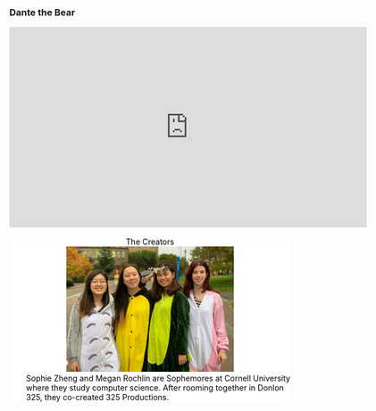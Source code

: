 

### Dante the Bear
<center>
    <iframe src="https://player.vimeo.com/video/298786326" width="640" height="360" frameborder="0" webkitallowfullscreen mozallowfullscreen allowfullscreen>
    </iframe>
</center>
<p>
<p>
<p>
<div style = "background-color: white; color:black;">
    <center>The Creators
        <div>
            <img src ="https://github.com/MegJ/Inferno/blob/master/Images/DinoSquad.jpg?raw=true" style = "width:300px;">
        </div>
    </center>
    <div style = "margin-left:30px; ">
        Sophie Zheng and Megan Rochlin are Sophemores at Cornell University where they study computer science.  After rooming together in Donlon 325, they co-created 325 Productions. 
<p>


